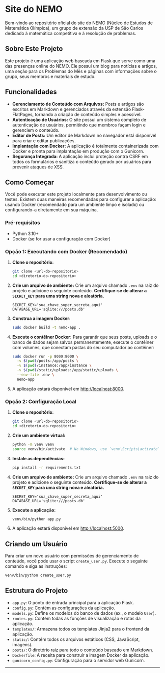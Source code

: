 # Site do NEMO

Bem-vindo ao repositório oficial do site do NEMO (Núcleo de Estudos de Matemática Olímpica), um grupo de extensão da USP de São Carlos dedicado à matemática competitiva e à resolução de problemas.

## Sobre Este Projeto

Este projeto é uma aplicação web baseada em Flask que serve como uma das presenças online do NEMO. Ele possui um blog para notícias e artigos, uma seção para os Problemas do Mês e páginas com informações sobre o grupo, seus membros e materiais de estudo.

## Funcionalidades

-   **Gerenciamento de Conteúdo com Arquivos:** Posts e artigos são escritos em Markdown e gerenciados através da extensão Flask-FlatPages, tornando a criação de conteúdo simples e acessível.
-   **Autenticação de Usuários:** O site possui um sistema completo de autenticação de usuários, permitindo que membros façam login e gerenciem o conteúdo.
-   **Editor de Posts:** Um editor de Markdown no navegador está disponível para criar e editar publicações.
-   **Implantação com Docker:** A aplicação é totalmente containerizada com Docker e pronta para implantação em produção com o Gunicorn.
-   **Segurança Integrada:** A aplicação inclui proteção contra CSRF em todos os formulários e sanitiza o conteúdo gerado por usuários para prevenir ataques de XSS.

## Como Começar

Você pode executar este projeto localmente para desenvolvimento ou testes. Existem duas maneiras recomendadas para configurar a aplicação: usando Docker (recomendado para um ambiente limpo e isolado) ou configurando-a diretamente em sua máquina.

### Pré-requisitos

-   Python 3.10+
-   Docker (se for usar a configuração com Docker)

### Opção 1: Executando com Docker (Recomendado)

1.  **Clone o repositório:**
    ```bash
    git clone <url-do-repositorio>
    cd <diretorio-do-repositorio>
    ```

2.  **Crie um arquivo de ambiente:**
    Crie um arquivo chamado `.env` na raiz do projeto e adicione o seguinte conteúdo. **Certifique-se de alterar a `SECRET_KEY` para uma string nova e aleatória.**
    ```
    SECRET_KEY='sua_chave_super_secreta_aqui'
    DATABASE_URL='sqlite:///posts.db'
    ```

3.  **Construa a imagem Docker:**
    ```bash
    sudo docker build -t nemo-app .
    ```

4.  **Execute o contêiner Docker:**
    Para garantir que seus posts, uploads e o banco de dados sejam salvos permanentemente, execute o contêiner com volumes, que conectam pastas do seu computador ao contêiner:
    ```bash
    sudo docker run -p 8000:8000 \
      -v $(pwd)/posts:/app/posts \
      -v $(pwd)/instance:/app/instance \
      -v $(pwd)/static/uploads:/app/static/uploads \
      --env-file .env \
      nemo-app
    ```

5.  A aplicação estará disponível em [http://localhost:8000](http://localhost:8000).

### Opção 2: Configuração Local

1.  **Clone o repositório:**
    ```bash
    git clone <url-do-repositorio>
    cd <diretorio-do-repositorio>
    ```

2.  **Crie um ambiente virtual:**
    ```bash
    python -m venv venv
    source venv/bin/activate  # No Windows, use `venv\Scripts\activate`
    ```

3.  **Instale as dependências:**
    ```bash
    pip install -r requirements.txt
    ```

4.  **Crie um arquivo de ambiente:**
    Crie um arquivo chamado `.env` na raiz do projeto e adicione o seguinte conteúdo. **Certifique-se de alterar a `SECRET_KEY` para uma string nova e aleatória.**
    ```
    SECRET_KEY='sua_chave_super_secreta_aqui'
    DATABASE_URL='sqlite:///posts.db'
    ```

5.  **Execute a aplicação:**
    ```bash
    venv/bin/python app.py
    ```

6.  A aplicação estará disponível em [http://localhost:5000](http://localhost:5000).

## Criando um Usuário

Para criar um novo usuário com permissões de gerenciamento de conteúdo, você pode usar o script `create_user.py`. Execute o seguinte comando e siga as instruções:

```bash
venv/bin/python create_user.py
```

## Estrutura do Projeto

-   `app.py`: O ponto de entrada principal para a aplicação Flask.
-   `config.py`: Contém as configurações da aplicação.
-   `models.py`: Define os modelos do banco de dados (ex., o modelo `User`).
-   `routes.py`: Contém todas as funções de visualização e rotas da aplicação.
-   `templates/`: Armazena todos os templates Jinja2 para o frontend da aplicação.
-   `static/`: Contém todos os arquivos estáticos (CSS, JavaScript, imagens).
-   `posts/`: O diretório raiz para todo o conteúdo baseado em Markdown.
-   `Dockerfile`: A receita para construir a imagem Docker da aplicação.
-   `gunicorn_config.py`: Configuração para o servidor web Gunicorn.

---
